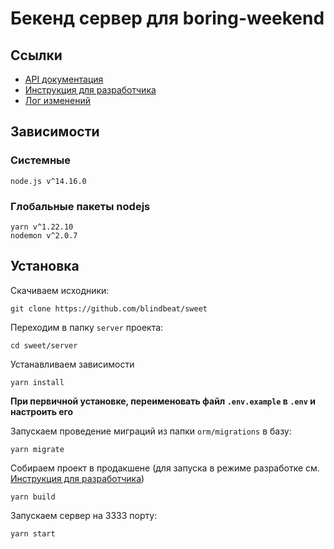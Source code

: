 # Бекенд сервер для boring-weekend

## Ссылки

- [API документация](./docs/API.md)
- [Инструкция для разработчика](./docs/CONTRIBUTING.md)
- [Лог изменений](./docs/CHANGELOG.md)

## Зависимости

### Системные

```
node.js v^14.16.0
```

### Глобальные пакеты nodejs

```
yarn v^1.22.10
nodemon v^2.0.7
```

## Установка

Скачиваем исходники:

```
git clone https://github.com/blindbeat/sweet
```

Переходим в папку `server` проекта:

```
cd sweet/server
```

Устанавливаем зависимости

```
yarn install
```

**При первичной установке, переименовать файл `.env.example` в `.env` и настроить его**

Запускаем проведение миграций из папки `orm/migrations` в базу:

```
yarn migrate
```

Собираем проект в продакшене (для запуска в режиме разработке см. [Инструкция для разработчика](./docs/CONTRIBUTING.md#сборка-и-запуск))

```
yarn build
```

Запускаем сервер на 3333 порту:

```
yarn start
```
